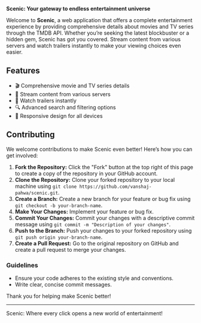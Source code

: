 **Scenic: Your gateway to endless entertainment universe**

Welcome to **Scenic**, a web application that offers a complete entertainment experience by providing comprehensive details about movies and TV series through the TMDB API. Whether you’re seeking the latest blockbuster or a hidden gem, Scenic has got you covered. Stream content from various servers and watch trailers instantly to make your viewing choices even easier.

## Features

- 🎬 Comprehensive movie and TV series details
- 🌊 Stream content from various servers
- 🍿 Watch trailers instantly
- 🔍 Advanced search and filtering options
- 📱 Responsive design for all devices

## Contributing

We welcome contributions to make Scenic even better! Here’s how you can get involved:

1. **Fork the Repository:** Click the "Fork" button at the top right of this page to create a copy of the repository in your GitHub account.
2. **Clone the Repository:** Clone your forked repository to your local machine using `git clone https://github.com/vanshaj-pahwa/scenic.git`.
3. **Create a Branch:** Create a new branch for your feature or bug fix using `git checkout -b your-branch-name`.
4. **Make Your Changes:** Implement your feature or bug fix.
5. **Commit Your Changes:** Commit your changes with a descriptive commit message using `git commit -m "Description of your changes"`.
6. **Push to the Branch:** Push your changes to your forked repository using `git push origin your-branch-name`.
7. **Create a Pull Request:** Go to the original repository on GitHub and create a pull request to merge your changes.

### Guidelines

- Ensure your code adheres to the existing style and conventions.
- Write clear, concise commit messages.

Thank you for helping make Scenic better!

---

Scenic: Where every click opens a new world of entertainment!
